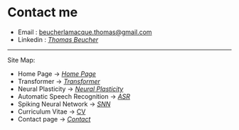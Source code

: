 # Contact me

* Email : beucherlamacque.thomas@gmail.com
* Linkedin : *[Thomas Beucher](https://www.linkedin.com/in/thomas-beucher-a7606a61/)*

---
Site Map:
* Home Page -> *[Home Page](index.md)*
* Transformer -> *[Transformer](transformer.md)*
* Neural Plasticity -> *[Neural Plasticity](plasticity.md)*
* Automatic Speech Recognition -> *[ASR](asr.md)*
* Spiking Neural Network -> *[SNN](snn.md)*
* Curriculum Vitae -> [CV](cv.md)
* Contact page -> *[Contact](contact.md)*
